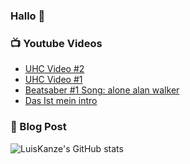 ### Hallo 👋

### 📺 Youtube Videos
<!-- YOUTUBE:START -->
- [UHC Video #2](https://www.youtube.com/watch?v=PHp-9VlhwrA)
- [UHC Video #1](https://www.youtube.com/watch?v=xnCd97b_qAA)
- [Beatsaber #1 Song: alone alan walker](https://www.youtube.com/watch?v=Ab01F_ZjeZo)
- [Das Ist mein intro](https://www.youtube.com/watch?v=FATIWzFqJQc)
<!-- YOUTUBE:END -->

### 📕 Blog Post
<!-- BLOG-POST-LIST:START -->
<!-- BLOG-POST-LIST:END -->

![LuisKanze's GitHub stats](https://github-readme-stats.vercel.app/api?username=LuisKanze&show_icons=true&theme=radical)

[discord]: https://discord.gg/YwzqTEeyx9

